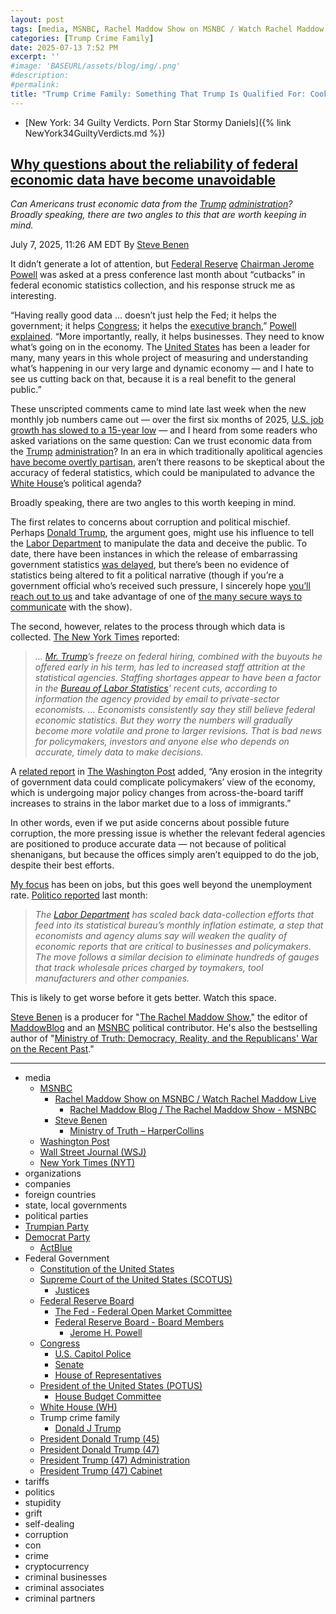 ```yaml
---
layout: post
tags: [media, MSNBC, Rachel Maddow Show on MSNBC / Watch Rachel Maddow Live, Rachel Maddow Blog / The Rachel Maddow Show - MSNBC, Steve Benen, Ministry of Truth – HarperCollins, Washington Post, Wall Street Journal (WSJ), New York Times (NYT), organizations, companies, foreign countries, state local governments, political parties, Trumpian Party, Democrat Party, ActBlue, Federal Government, Constitution of the United States, Supreme Court of the United States (SCOTUS), Justices, Federal Reserve Board, The Fed - Federal Open Market Committee, Federal Reserve Board - Board Members, Jerome H. Powell, Congress, U.S. Capitol Police, Senate, House of Representatives, President of the United States (POTUS), House Budget Committee, White House (WH), Trump crime family, Donald J Trump, President Donald Trump (45), President Donald Trump (47), President Trump (47) Administration, President Trump (47) Cabinet, tariffs, politics, stupidity, grift, self-dealing, corruption, con, crime, cryptocurrency, criminal businesses, criminal associates, criminal partners]
categories: [Trump Crime Family]
date: 2025-07-13 7:52 PM
excerpt: ''
#image: 'BASEURL/assets/blog/img/.png'
#description:
#permalink:
title: "Trump Crime Family: Something That Trump Is Qualified For: Cooking 🍳 the Books 📚 💰"
---
```



- [New York: 34 Guilty Verdicts. Porn Star Stormy Daniels]({% link NewYork34GuiltyVerdicts.md %})

## [Why questions about the reliability of federal economic data have become unavoidable](https://www.msnbc.com/rachel-maddow-show/maddowblog/questions-reliability-federal-economic-data-become-unavoidable-rcna217217)

*Can Americans trust economic data from the [Trump](https://www.donaldjtrump.com/) [administration](https://www.whitehouse.gov/administration/)? Broadly speaking, there are two angles to this that are worth keeping in mind.*

July 7, 2025, 11:26 AM EDT
By [Steve Benen](https://www.msnbc.com/author/steve-benen-ncpn433601)

It didn’t generate a lot of attention, but [Federal Reserve](https://www.federalreserve.gov/) [Chairman Jerome Powell](https://www.federalreserve.gov/aboutthefed/bios/board/powell.htm) was asked at a press conference last month about “cutbacks” in federal economic statistics collection, and his response struck me as interesting.

“Having really good data ... doesn’t just help the Fed; it helps the government; it helps [Congress](https://www.congress.gov/); it helps the [executive branch](https://www.whitehouse.gov/),” [Powell explained](https://www.wsj.com/articles/transcript-fed-chief-jerome-powells-postmeeting-press-conference-9abd3635?gaa_at=eafs&gaa_n=ASWzDAhTBXIwJfFQkXOb8wBHFm7i6FvsVJd7TyhsPAR8m5oIBsbWfJ1aIaMWqqloTNY%3D&gaa_ts=6853edd0&gaa_sig=Y_7z4yaELpFXhBaWIZw6y7JX8DmrozOt7wIWQzb1hUKQIhyuMb6MAO3IihmoUO0Oan79vVzrCUMc4X34fBhJUA%3D%3D). “More importantly, really, it helps businesses. They need to know what’s going on in the economy. The [United States](https://www.usa.gov/) has been a leader for many, many years in this whole project of measuring and understanding what’s happening in our very large and dynamic economy — and I hate to see us cutting back on that, because it is a real benefit to the general public.”

These unscripted comments came to mind late last week when the new monthly job numbers came out — over the first six months of 2025, [U.S. job growth has slowed to a 15-year low](https://www.msnbc.com/rachel-maddow-show/maddowblog/new-us-jobs-report-shows-2025-discouragingly-sluggish-start-rcna216691) — and I heard from some readers who asked variations on the same question: Can we trust economic data from the [Trump](https://www.donaldjtrump.com/) [administration](https://www.whitehouse.gov/administration/)? In an era in which traditionally apolitical agencies [have become overtly partisan](https://www.msnbc.com/rachel-maddow-show/maddowblog/social-security-[administration](https://www.whitehouse.gov/administration/)-takes-step-far-deceptive-email-trump-ag-rcna217182), aren’t there reasons to be skeptical about the accuracy of federal statistics, which could be manipulated to advance the [White House](https://www.whitehouse.gov/)’s political agenda?

Broadly speaking, there are two angles to this worth keeping in mind.

The first relates to concerns about corruption and political mischief. Perhaps [Donald Trump](https://www.donaldjtrump.com/), the argument goes, might use his influence to tell the [Labor Department](https://www.dol.gov/) to manipulate the data and deceive the public. To date, there have been instances in which the release of embarrassing government statistics [was delayed](https://www.msnbc.com/rachel-maddow-show/maddowblog/trump-administration-accused-delaying-economic-report-inconvenient-dat-rcna211006), but there’s been no evidence of statistics being altered to fit a political narrative (though if you’re a government official who’s received such pressure, I sincerely hope [you’ll reach out to us](https://www.msnbc.com/rachel-maddow-show/send-it-rachel-n946786) and take advantage of one of [the many secure ways to communicate](https://www.msnbc.com/rachel-maddow-show/send-it-rachel-n946786) with the show).

The second, however, relates to the process through which data is collected. [The New York Times](https://www.nytimes.com/) reported:

> *... [Mr. Trump](https://www.donaldjtrump.com/)’s freeze on federal hiring, combined with the buyouts he offered early in his term, has led to increased staff attrition at the statistical agencies. Staffing shortages appear to have been a factor in the [Bureau of Labor Statistics](https://stats.bls.gov/)’ recent cuts, according to information the agency provided by email to private-sector economists. ... Economists consistently say they still believe federal economic statistics. But they worry the numbers will gradually become more volatile and prone to larger revisions. That is bad news for policymakers, investors and anyone else who depends on accurate, timely data to make decisions.*

A [related report](https://www.washingtonpost.com/business/2025/07/03/federal-reserve-economic-benchmarks-data-challenges/) in [The Washington Post](https://www.washingtonpost.com/) added, “Any erosion in the integrity of government data could complicate policymakers’ view of the economy, which is undergoing major policy changes from across-the-board tariff increases to strains in the labor market due to a loss of immigrants.”

In other words, even if we put aside concerns about possible future corruption, the more pressing issue is whether the relevant federal agencies are positioned to produce accurate data — not because of political shenanigans, but because the offices simply aren’t equipped to do the job, despite their best efforts.

[My focus](https://www.msnbc.com/author/steve-benen-ncpn433601) has been on jobs, but this goes well beyond the unemployment rate. [Politico reported](https://www.politico.com/newsletters/morning-money/2025/06/11/big-trouble-in-labor-data-00398947) last month:

> *The [Labor Department](https://www.dol.gov/) has scaled back data-collection efforts that feed into its statistical bureau’s monthly inflation estimate, a step that economists and agency alums say will weaken the quality of economic reports that are critical to businesses and policymakers. The move follows a similar decision to eliminate hundreds of gauges that track wholesale prices charged by toymakers, tool manufacturers and other companies.*

This is likely to get worse before it gets better. Watch this space.

[Steve Benen](https://www.msnbc.com/author/steve-benen-ncpn433601) is a producer for "[The Rachel Maddow Show](https://www.msnbc.com/rachel-maddow-show)," the editor of [MaddowBlog](https://www.msnbc.com/maddowblog) and an [MSNBC](https://www.msnbc.com/) political contributor. He's also the bestselling author of "[Ministry of Truth: Democracy, Reality, and the Republicans' War on the Recent Past](https://www.harpercollins.com/products/ministry-of-truth-steve-benen)."

----
- media
    - [MSNBC](https://www.msnbc.com/)
        - [Rachel Maddow Show on MSNBC / Watch Rachel Maddow Live](https://www.msnbc.com/rachel-maddow-show)
            - [Rachel Maddow Blog / The Rachel Maddow Show - MSNBC](https://www.msnbc.com/maddowblog)
        - [Steve Benen](https://www.msnbc.com/author/steve-benen-ncpn433601)
            - [Ministry of Truth – HarperCollins](https://www.harpercollins.com/products/ministry-of-truth-steve-benen)
    - [Washington Post](https://www.washingtonpost.com/)
    - [Wall Street Journal (WSJ)](https://www.wsj.com/)
    - [New York Times (NYT)](https://www.nytimes.com/)
- organizations
- companies
- foreign countries
- state, local governments
- political parties
- [Trumpian Party](https://www.gop.com/)
- [Democrat Party](https://www.democrats.org/)
    - [ActBlue](https://secure.actblue.com/)
- Federal Government
    - [Constitution of the United States](https://constitution.congress.gov/)
    - [Supreme Court of the United States (SCOTUS)](https://www.supremecourt.gov/)
        - [Justices](https://www.supremecourt.gov/about/justices.aspx)
    - [Federal Reserve Board](https://www.federalreserve.gov/)
        - [The Fed - Federal Open Market Committee](https://www.federalreserve.gov/monetarypolicy/fomc.htm)
        - [Federal Reserve Board - Board Members](https://www.federalreserve.gov/aboutthefed/bios/board/default.htm)
            - [Jerome H. Powell](https://www.federalreserve.gov/aboutthefed/bios/board/powell.htm)
    - [Congress](https://www.congress.gov/)
        - [U.S. Capitol Police](https://www.uscp.gov/)
        - [Senate](https://www.senate.gov/)
        - [House of Representatives](https://www.house.gov/)
    - [President of the United States (POTUS)](https://www.whitehouse.gov/)
        - [House Budget Committee ](https://budget.house.gov/)
    - [White House (WH)](https://www.whitehouse.gov/)
    - Trump crime family
        - [Donald J Trump](https://www.donaldjtrump.com/)
     - [President Donald Trump (45)](https://trumpwhitehouse.archives.gov/)
    - [President Donald Trump (47)](https://www.whitehouse.gov/administration/donald-j-trump/)
    - [President Trump (47) Administration](https://www.whitehouse.gov/administration/)
    - [President Trump (47) Cabinet](https://www.whitehouse.gov/administration/the-cabinet/)
- tariffs
- politics
- stupidity
- grift
- self-dealing
- corruption
- con
- crime
- cryptocurrency
- criminal businesses
- criminal associates
- criminal partners
